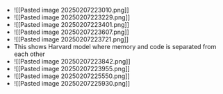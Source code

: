- ![[Pasted image 20250207223010.png]]
- ![[Pasted image 20250207223229.png]]
- ![[Pasted image 20250207223401.png]]
- ![[Pasted image 20250207223607.png]]
- ![[Pasted image 20250207223721.png]]
- This shows Harvard model where memory and code is separated from each other
- ![[Pasted image 20250207223842.png]]
- ![[Pasted image 20250207223955.png]]
- ![[Pasted image 20250207225550.png]]
- ![[Pasted image 20250207225930.png]]